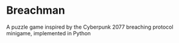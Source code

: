# Breachman

A puzzle game inspired by the Cyberpunk 2077 breaching protocol minigame, implemented in Python
